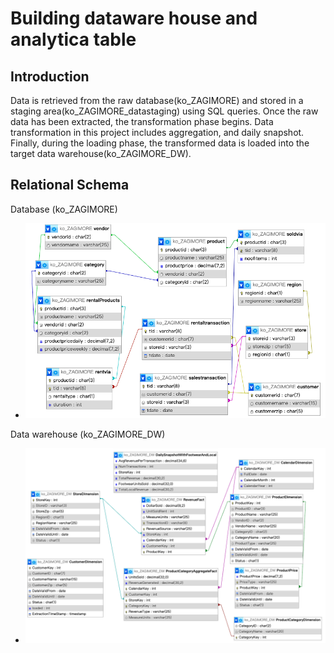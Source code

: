 # Building dataware house and analytica table

## Introduction
Data is retrieved from the raw database(ko_ZAGIMORE) and stored in a staging area(ko_ZAGIMORE_datastaging) using SQL queries. Once the raw data has been extracted, the transformation phase begins. Data transformation in this project includes aggregation, and daily snapshot. 
Finally, during the loading phase, the transformed data is loaded into the target data warehouse(ko_ZAGIMORE_DW).

## Relational Schema
Database (ko_ZAGIMORE)
- ![Database](/img/ko_ZAGIMORE.png)

Data warehouse (ko_ZAGIMORE_DW)
- ![Data_warehouse](/img/ko_ZAGIMORE_DW.png)
